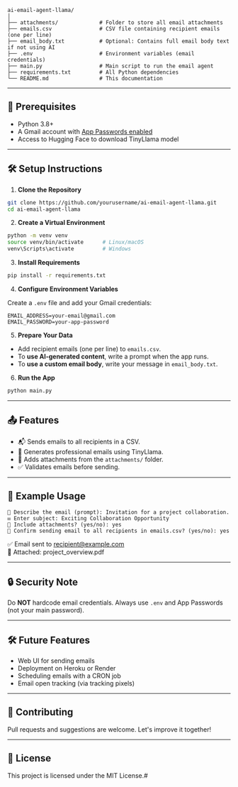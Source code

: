 ```
ai-email-agent-llama/
│
├── attachments/             # Folder to store all email attachments
├── emails.csv               # CSV file containing recipient emails (one per line)
├── email_body.txt           # Optional: Contains full email body text if not using AI
├── .env                     # Environment variables (email credentials)
├── main.py                  # Main script to run the email agent
├── requirements.txt         # All Python dependencies
└── README.md                # This documentation
```

---

## 🔧 Prerequisites

- Python 3.8+
- A Gmail account with [App Passwords enabled](https://support.google.com/mail/answer/185833?hl=en)
- Access to Hugging Face to download TinyLlama model

---

## 🛠️ Setup Instructions

1. **Clone the Repository**

```bash
git clone https://github.com/yourusername/ai-email-agent-llama.git
cd ai-email-agent-llama
```

2. **Create a Virtual Environment**

```bash
python -m venv venv
source venv/bin/activate      # Linux/macOS
venv\Scripts\activate         # Windows
```

3. **Install Requirements**

```bash
pip install -r requirements.txt
```

4. **Configure Environment Variables**

Create a `.env` file and add your Gmail credentials:

```env
EMAIL_ADDRESS=your-email@gmail.com
EMAIL_PASSWORD=your-app-password
```

5. **Prepare Your Data**

- Add recipient emails (one per line) to `emails.csv`.
- To **use AI-generated content**, write a prompt when the app runs.
- To **use a custom email body**, write your message in `email_body.txt`.

6. **Run the App**

```bash
python main.py
```

---

## 📤 Features

- 📬 Sends emails to all recipients in a CSV.
- 🤖 Generates professional emails using TinyLlama.
- 📎 Adds attachments from the `attachments/` folder.
- ✅ Validates emails before sending.

---

## 🧪 Example Usage

```
📝 Describe the email (prompt): Invitation for a project collaboration.
✉️ Enter subject: Exciting Collaboration Opportunity
📎 Include attachments? (yes/no): yes
🚀 Confirm sending email to all recipients in emails.csv? (yes/no): yes
```

✅ Email sent to recipient@example.com  
📎 Attached: project_overview.pdf  

---

## 🔒 Security Note

Do **NOT** hardcode email credentials. Always use `.env` and App Passwords (not your main password).

---

## 🛠 Future Features

- Web UI for sending emails
- Deployment on Heroku or Render
- Scheduling emails with a CRON job
- Email open tracking (via tracking pixels)

---

## 🤝 Contributing

Pull requests and suggestions are welcome. Let's improve it together!

---

## 📄 License

This project is licensed under the MIT License.#
